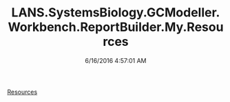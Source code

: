 ﻿---
title: LANS.SystemsBiology.GCModeller.Workbench.ReportBuilder.My.Resources
date: 6/16/2016 4:57:01 AM
---

[Resources](T-LANS.SystemsBiology.GCModeller.Workbench.ReportBuilder.My.Resources.Resources.html)
